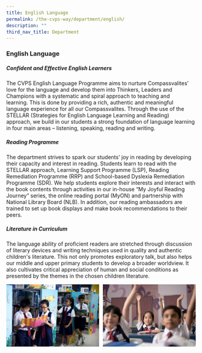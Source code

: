 ```yaml
---
title: English Language
permalink: /the-cvps-way/department/english/
description: ""
third_nav_title: Department
---
```

### **English Language**

##### **Confident and Effective English Learners**
The CVPS English Language Programme aims to nurture Compassvalites’ love for the language and develop them into Thinkers, Leaders and Champions with a systematic and spiral approach to teaching and learning. This is done by providing a rich, authentic and meaningful language experience for all our Compassvalites. Through the use of the STELLAR (Strategies for English Language Learning and Reading) approach, we build in our students a strong foundation of language learning in four main areas – listening, speaking, reading and writing.

##### **Reading Programme**
The department strives to spark our students’ joy in reading by developing their capacity and interest in reading. Students learn to read with the STELLAR approach, Learning Support Programme (LSP), Reading Remediation Programme (RRP) and School-based Dyslexia Remediation Programme (SDR). We help students explore their interests and interact with the book contents through activities in our in-house “My Joyful Reading Journey” series, the online reading portal (MyON) and partnership with National Library Board (NLB). In addition, our reading ambassadors are trained to set up book displays and make book recommendations to their peers.

#####  **Literature in Curriculum**
The language ability of proficient readers are stretched through discussion of literary devices and writing techniques used in quality and authentic children's literature. This not only promotes exploratory talk, but also helps our middle and upper primary students to develop a broader worldview. It also cultivates critical appreciation of human and social conditions as presented by the themes in the chosen children literature.

<img src="/images/eng1.jpg" style="width:49%" align=left>
<img src="/images/eng2.jpg" style="width:49%" align=right>

<br clear="left">
